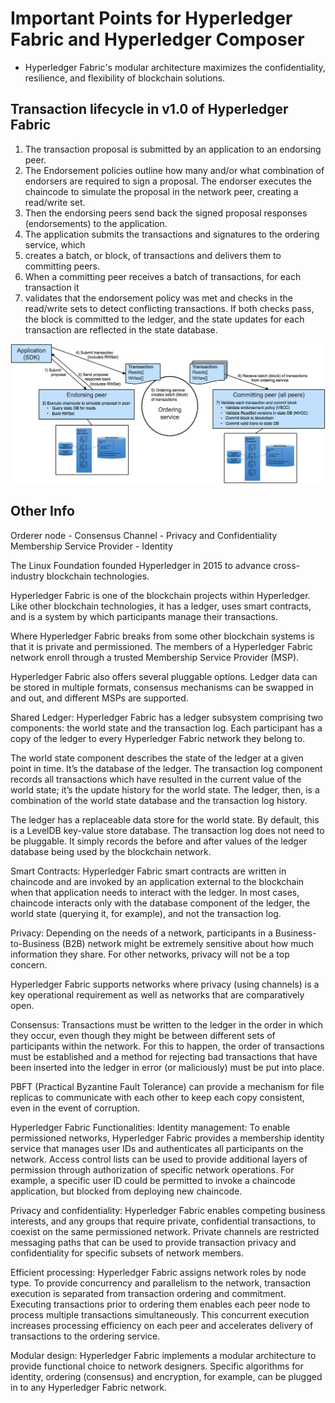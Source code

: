 # Important Points for Hyperledger Fabric and Hyperledger Composer

  - Hyperledger Fabric's modular architecture maximizes the confidentiality, resilience, and flexibility of blockchain solutions.


## Transaction lifecycle in v1.0 of Hyperledger Fabric

1) The transaction proposal is submitted by an application to an endorsing peer. 
2) The Endorsement policies outline how many and/or what combination of endorsers are required to sign a proposal. The endorser executes the chaincode to simulate the proposal in the network peer, creating a read/write set. 
3) Then the endorsing peers send back the signed proposal responses (endorsements) to the application. 
4) The application submits the transactions and signatures to the ordering service, which 
5) creates a batch, or block, of transactions and delivers them to committing peers. 
6) When a committing peer receives a batch of transactions, for each transaction it 
7) validates that the endorsement policy was met and checks in the read/write sets to detect conflicting transactions. If both checks pass, the block is committed to the ledger, and the state updates for each transaction are reflected in the state database.

![blockchain_basic_network](https://github.com/srikanthg-techie/hlf-composer/blob/master/images/Transaction%20Lifecycle.png)


## Other Info
Orderer node - Consensus
Channel - Privacy and Confidentiality
Membership Service Provider - Identity



The Linux Foundation founded Hyperledger in 2015 to advance cross-industry blockchain technologies.

Hyperledger Fabric is one of the blockchain projects within Hyperledger. Like other blockchain technologies, it has a ledger, uses smart contracts, and is a system by which participants manage their transactions.

Where Hyperledger Fabric breaks from some other blockchain systems is that it is private and permissioned. 
The members of a Hyperledger Fabric network enroll through a trusted Membership Service Provider (MSP).

Hyperledger Fabric also offers several pluggable options. Ledger data can be stored in multiple formats, consensus mechanisms can be swapped in and out, and different MSPs are supported.

Shared Ledger:
Hyperledger Fabric has a ledger subsystem comprising two components: the world state and the transaction log. Each participant has a copy of the ledger to every Hyperledger Fabric network they belong to.

The world state component describes the state of the ledger at a given point in time. It’s the database of the ledger. The transaction log component records all transactions which have resulted in the current value of the world state; it’s the update history for the world state. The ledger, then, is a combination of the world state database and the transaction log history.

The ledger has a replaceable data store for the world state. By default, this is a LevelDB key-value store database. The transaction log does not need to be pluggable. It simply records the before and after values of the ledger database being used by the blockchain network.


Smart Contracts:
Hyperledger Fabric smart contracts are written in chaincode and are invoked by an application external to the blockchain when that application needs to interact with the ledger. In most cases, chaincode interacts only with the database component of the ledger, the world state (querying it, for example), and not the transaction log.


Privacy:
Depending on the needs of a network, participants in a Business-to-Business (B2B) network might be extremely sensitive about how much information they share. For other networks, privacy will not be a top concern.

Hyperledger Fabric supports networks where privacy (using channels) is a key operational requirement as well as networks that are comparatively open.


Consensus:
Transactions must be written to the ledger in the order in which they occur, even though they might be between different sets of participants within the network. For this to happen, the order of transactions must be established and a method for rejecting bad transactions that have been inserted into the ledger in error (or maliciously) must be put into place.

PBFT (Practical Byzantine Fault Tolerance) can provide a mechanism for file replicas to communicate with each other to keep each copy consistent, even in the event of corruption.


Hyperledger Fabric Functionalities:
Identity management:
To enable permissioned networks, Hyperledger Fabric provides a membership identity service that manages user IDs and authenticates all participants on the network. Access control lists can be used to provide additional layers of permission through authorization of specific network operations. For example, a specific user ID could be permitted to invoke a chaincode application, but blocked from deploying new chaincode.

Privacy and confidentiality:
Hyperledger Fabric enables competing business interests, and any groups that require private, confidential transactions, to coexist on the same permissioned network. Private channels are restricted messaging paths that can be used to provide transaction privacy and confidentiality for specific subsets of network members.

Efficient processing:
Hyperledger Fabric assigns network roles by node type. To provide concurrency and parallelism to the network, transaction execution is separated from transaction ordering and commitment. Executing transactions prior to ordering them enables each peer node to process multiple transactions simultaneously. This concurrent execution increases processing efficiency on each peer and accelerates delivery of transactions to the ordering service.

Modular design:
Hyperledger Fabric implements a modular architecture to provide functional choice to network designers. Specific algorithms for identity, ordering (consensus) and encryption, for example, can be plugged in to any Hyperledger Fabric network.

















